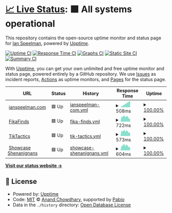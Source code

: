 # [📈 Live Status](https://IanSpeelman.github.io/upptime): <!--live status--> **🟩 All systems operational**

This repository contains the open-source uptime monitor and status page for [Ian Speelman](https://www.ianspeelman.com), powered by [Upptime](https://github.com/upptime/upptime).

[![Uptime CI](https://github.com/IanSpeelman/upptime/workflows/Uptime%20CI/badge.svg)](https://github.com/IanSpeelman/upptime/actions?query=workflow%3A%22Uptime+CI%22)
[![Response Time CI](https://github.com/IanSpeelman/upptime/workflows/Response%20Time%20CI/badge.svg)](https://github.com/IanSpeelman/upptime/actions?query=workflow%3A%22Response+Time+CI%22)
[![Graphs CI](https://github.com/IanSpeelman/upptime/workflows/Graphs%20CI/badge.svg)](https://github.com/IanSpeelman/upptime/actions?query=workflow%3A%22Graphs+CI%22)
[![Static Site CI](https://github.com/IanSpeelman/upptime/workflows/Static%20Site%20CI/badge.svg)](https://github.com/IanSpeelman/upptime/actions?query=workflow%3A%22Static+Site+CI%22)
[![Summary CI](https://github.com/IanSpeelman/upptime/workflows/Summary%20CI/badge.svg)](https://github.com/IanSpeelman/upptime/actions?query=workflow%3A%22Summary+CI%22)

With [Upptime](https://upptime.js.org), you can get your own unlimited and free uptime monitor and status page, powered entirely by a GitHub repository. We use [Issues](https://github.com/IanSpeelman/upptime/issues) as incident reports, [Actions](https://github.com/IanSpeelman/upptime/actions) as uptime monitors, and [Pages](https://IanSpeelman.github.io/upptime) for the status page.

<!--start: status pages-->
<!-- This summary is generated by Upptime (https://github.com/upptime/upptime) -->
<!-- Do not edit this manually, your changes will be overwritten -->
<!-- prettier-ignore -->
| URL | Status | History | Response Time | Uptime |
| --- | ------ | ------- | ------------- | ------ |
| <img alt="" src="https://icons.duckduckgo.com/ip3/www.ianspeelman.com.ico" height="13"> [ianspeelman.com](https://www.ianspeelman.com) | 🟩 Up | [ianspeelman-com.yml](https://github.com/IanSpeelman/upptime/commits/HEAD/history/ianspeelman-com.yml) | <details><summary><img alt="Response time graph" src="./graphs/ianspeelman-com/response-time-week.png" height="20"> 508ms</summary><br><a href="https://IanSpeelman.github.io/upptime/history/ianspeelman-com"><img alt="Response time 508" src="https://img.shields.io/endpoint?url=https%3A%2F%2Fraw.githubusercontent.com%2FIanSpeelman%2Fupptime%2FHEAD%2Fapi%2Fianspeelman-com%2Fresponse-time.json"></a><br><a href="https://IanSpeelman.github.io/upptime/history/ianspeelman-com"><img alt="24-hour response time 508" src="https://img.shields.io/endpoint?url=https%3A%2F%2Fraw.githubusercontent.com%2FIanSpeelman%2Fupptime%2FHEAD%2Fapi%2Fianspeelman-com%2Fresponse-time-day.json"></a><br><a href="https://IanSpeelman.github.io/upptime/history/ianspeelman-com"><img alt="7-day response time 508" src="https://img.shields.io/endpoint?url=https%3A%2F%2Fraw.githubusercontent.com%2FIanSpeelman%2Fupptime%2FHEAD%2Fapi%2Fianspeelman-com%2Fresponse-time-week.json"></a><br><a href="https://IanSpeelman.github.io/upptime/history/ianspeelman-com"><img alt="30-day response time 508" src="https://img.shields.io/endpoint?url=https%3A%2F%2Fraw.githubusercontent.com%2FIanSpeelman%2Fupptime%2FHEAD%2Fapi%2Fianspeelman-com%2Fresponse-time-month.json"></a><br><a href="https://IanSpeelman.github.io/upptime/history/ianspeelman-com"><img alt="1-year response time 508" src="https://img.shields.io/endpoint?url=https%3A%2F%2Fraw.githubusercontent.com%2FIanSpeelman%2Fupptime%2FHEAD%2Fapi%2Fianspeelman-com%2Fresponse-time-year.json"></a></details> | <details><summary><a href="https://IanSpeelman.github.io/upptime/history/ianspeelman-com">100.00%</a></summary><a href="https://IanSpeelman.github.io/upptime/history/ianspeelman-com"><img alt="All-time uptime 100.00%" src="https://img.shields.io/endpoint?url=https%3A%2F%2Fraw.githubusercontent.com%2FIanSpeelman%2Fupptime%2FHEAD%2Fapi%2Fianspeelman-com%2Fuptime.json"></a><br><a href="https://IanSpeelman.github.io/upptime/history/ianspeelman-com"><img alt="24-hour uptime 100.00%" src="https://img.shields.io/endpoint?url=https%3A%2F%2Fraw.githubusercontent.com%2FIanSpeelman%2Fupptime%2FHEAD%2Fapi%2Fianspeelman-com%2Fuptime-day.json"></a><br><a href="https://IanSpeelman.github.io/upptime/history/ianspeelman-com"><img alt="7-day uptime 100.00%" src="https://img.shields.io/endpoint?url=https%3A%2F%2Fraw.githubusercontent.com%2FIanSpeelman%2Fupptime%2FHEAD%2Fapi%2Fianspeelman-com%2Fuptime-week.json"></a><br><a href="https://IanSpeelman.github.io/upptime/history/ianspeelman-com"><img alt="30-day uptime 100.00%" src="https://img.shields.io/endpoint?url=https%3A%2F%2Fraw.githubusercontent.com%2FIanSpeelman%2Fupptime%2FHEAD%2Fapi%2Fianspeelman-com%2Fuptime-month.json"></a><br><a href="https://IanSpeelman.github.io/upptime/history/ianspeelman-com"><img alt="1-year uptime 100.00%" src="https://img.shields.io/endpoint?url=https%3A%2F%2Fraw.githubusercontent.com%2FIanSpeelman%2Fupptime%2FHEAD%2Fapi%2Fianspeelman-com%2Fuptime-year.json"></a></details>
| <img alt="" src="https://icons.duckduckgo.com/ip3/fikafinds.ianspeelman.com.ico" height="13"> [FikaFinds](https://fikafinds.ianspeelman.com) | 🟩 Up | [fika-finds.yml](https://github.com/IanSpeelman/upptime/commits/HEAD/history/fika-finds.yml) | <details><summary><img alt="Response time graph" src="./graphs/fika-finds/response-time-week.png" height="20"> 722ms</summary><br><a href="https://IanSpeelman.github.io/upptime/history/fika-finds"><img alt="Response time 722" src="https://img.shields.io/endpoint?url=https%3A%2F%2Fraw.githubusercontent.com%2FIanSpeelman%2Fupptime%2FHEAD%2Fapi%2Ffika-finds%2Fresponse-time.json"></a><br><a href="https://IanSpeelman.github.io/upptime/history/fika-finds"><img alt="24-hour response time 722" src="https://img.shields.io/endpoint?url=https%3A%2F%2Fraw.githubusercontent.com%2FIanSpeelman%2Fupptime%2FHEAD%2Fapi%2Ffika-finds%2Fresponse-time-day.json"></a><br><a href="https://IanSpeelman.github.io/upptime/history/fika-finds"><img alt="7-day response time 722" src="https://img.shields.io/endpoint?url=https%3A%2F%2Fraw.githubusercontent.com%2FIanSpeelman%2Fupptime%2FHEAD%2Fapi%2Ffika-finds%2Fresponse-time-week.json"></a><br><a href="https://IanSpeelman.github.io/upptime/history/fika-finds"><img alt="30-day response time 722" src="https://img.shields.io/endpoint?url=https%3A%2F%2Fraw.githubusercontent.com%2FIanSpeelman%2Fupptime%2FHEAD%2Fapi%2Ffika-finds%2Fresponse-time-month.json"></a><br><a href="https://IanSpeelman.github.io/upptime/history/fika-finds"><img alt="1-year response time 722" src="https://img.shields.io/endpoint?url=https%3A%2F%2Fraw.githubusercontent.com%2FIanSpeelman%2Fupptime%2FHEAD%2Fapi%2Ffika-finds%2Fresponse-time-year.json"></a></details> | <details><summary><a href="https://IanSpeelman.github.io/upptime/history/fika-finds">100.00%</a></summary><a href="https://IanSpeelman.github.io/upptime/history/fika-finds"><img alt="All-time uptime 100.00%" src="https://img.shields.io/endpoint?url=https%3A%2F%2Fraw.githubusercontent.com%2FIanSpeelman%2Fupptime%2FHEAD%2Fapi%2Ffika-finds%2Fuptime.json"></a><br><a href="https://IanSpeelman.github.io/upptime/history/fika-finds"><img alt="24-hour uptime 100.00%" src="https://img.shields.io/endpoint?url=https%3A%2F%2Fraw.githubusercontent.com%2FIanSpeelman%2Fupptime%2FHEAD%2Fapi%2Ffika-finds%2Fuptime-day.json"></a><br><a href="https://IanSpeelman.github.io/upptime/history/fika-finds"><img alt="7-day uptime 100.00%" src="https://img.shields.io/endpoint?url=https%3A%2F%2Fraw.githubusercontent.com%2FIanSpeelman%2Fupptime%2FHEAD%2Fapi%2Ffika-finds%2Fuptime-week.json"></a><br><a href="https://IanSpeelman.github.io/upptime/history/fika-finds"><img alt="30-day uptime 100.00%" src="https://img.shields.io/endpoint?url=https%3A%2F%2Fraw.githubusercontent.com%2FIanSpeelman%2Fupptime%2FHEAD%2Fapi%2Ffika-finds%2Fuptime-month.json"></a><br><a href="https://IanSpeelman.github.io/upptime/history/fika-finds"><img alt="1-year uptime 100.00%" src="https://img.shields.io/endpoint?url=https%3A%2F%2Fraw.githubusercontent.com%2FIanSpeelman%2Fupptime%2FHEAD%2Fapi%2Ffika-finds%2Fuptime-year.json"></a></details>
| <img alt="" src="https://icons.duckduckgo.com/ip3/tiktactics.ianspeelman.com.ico" height="13"> [TikTactics](https://tiktactics.ianspeelman.com) | 🟩 Up | [tik-tactics.yml](https://github.com/IanSpeelman/upptime/commits/HEAD/history/tik-tactics.yml) | <details><summary><img alt="Response time graph" src="./graphs/tik-tactics/response-time-week.png" height="20"> 573ms</summary><br><a href="https://IanSpeelman.github.io/upptime/history/tik-tactics"><img alt="Response time 573" src="https://img.shields.io/endpoint?url=https%3A%2F%2Fraw.githubusercontent.com%2FIanSpeelman%2Fupptime%2FHEAD%2Fapi%2Ftik-tactics%2Fresponse-time.json"></a><br><a href="https://IanSpeelman.github.io/upptime/history/tik-tactics"><img alt="24-hour response time 573" src="https://img.shields.io/endpoint?url=https%3A%2F%2Fraw.githubusercontent.com%2FIanSpeelman%2Fupptime%2FHEAD%2Fapi%2Ftik-tactics%2Fresponse-time-day.json"></a><br><a href="https://IanSpeelman.github.io/upptime/history/tik-tactics"><img alt="7-day response time 573" src="https://img.shields.io/endpoint?url=https%3A%2F%2Fraw.githubusercontent.com%2FIanSpeelman%2Fupptime%2FHEAD%2Fapi%2Ftik-tactics%2Fresponse-time-week.json"></a><br><a href="https://IanSpeelman.github.io/upptime/history/tik-tactics"><img alt="30-day response time 573" src="https://img.shields.io/endpoint?url=https%3A%2F%2Fraw.githubusercontent.com%2FIanSpeelman%2Fupptime%2FHEAD%2Fapi%2Ftik-tactics%2Fresponse-time-month.json"></a><br><a href="https://IanSpeelman.github.io/upptime/history/tik-tactics"><img alt="1-year response time 573" src="https://img.shields.io/endpoint?url=https%3A%2F%2Fraw.githubusercontent.com%2FIanSpeelman%2Fupptime%2FHEAD%2Fapi%2Ftik-tactics%2Fresponse-time-year.json"></a></details> | <details><summary><a href="https://IanSpeelman.github.io/upptime/history/tik-tactics">100.00%</a></summary><a href="https://IanSpeelman.github.io/upptime/history/tik-tactics"><img alt="All-time uptime 100.00%" src="https://img.shields.io/endpoint?url=https%3A%2F%2Fraw.githubusercontent.com%2FIanSpeelman%2Fupptime%2FHEAD%2Fapi%2Ftik-tactics%2Fuptime.json"></a><br><a href="https://IanSpeelman.github.io/upptime/history/tik-tactics"><img alt="24-hour uptime 100.00%" src="https://img.shields.io/endpoint?url=https%3A%2F%2Fraw.githubusercontent.com%2FIanSpeelman%2Fupptime%2FHEAD%2Fapi%2Ftik-tactics%2Fuptime-day.json"></a><br><a href="https://IanSpeelman.github.io/upptime/history/tik-tactics"><img alt="7-day uptime 100.00%" src="https://img.shields.io/endpoint?url=https%3A%2F%2Fraw.githubusercontent.com%2FIanSpeelman%2Fupptime%2FHEAD%2Fapi%2Ftik-tactics%2Fuptime-week.json"></a><br><a href="https://IanSpeelman.github.io/upptime/history/tik-tactics"><img alt="30-day uptime 100.00%" src="https://img.shields.io/endpoint?url=https%3A%2F%2Fraw.githubusercontent.com%2FIanSpeelman%2Fupptime%2FHEAD%2Fapi%2Ftik-tactics%2Fuptime-month.json"></a><br><a href="https://IanSpeelman.github.io/upptime/history/tik-tactics"><img alt="1-year uptime 100.00%" src="https://img.shields.io/endpoint?url=https%3A%2F%2Fraw.githubusercontent.com%2FIanSpeelman%2Fupptime%2FHEAD%2Fapi%2Ftik-tactics%2Fuptime-year.json"></a></details>
| <img alt="" src="https://icons.duckduckgo.com/ip3/cinema.ianspeelman.com.ico" height="13"> [Showcase Shenanignans](https://cinema.ianspeelman.com) | 🟩 Up | [showcase-shenanignans.yml](https://github.com/IanSpeelman/upptime/commits/HEAD/history/showcase-shenanignans.yml) | <details><summary><img alt="Response time graph" src="./graphs/showcase-shenanignans/response-time-week.png" height="20"> 604ms</summary><br><a href="https://IanSpeelman.github.io/upptime/history/showcase-shenanignans"><img alt="Response time 604" src="https://img.shields.io/endpoint?url=https%3A%2F%2Fraw.githubusercontent.com%2FIanSpeelman%2Fupptime%2FHEAD%2Fapi%2Fshowcase-shenanignans%2Fresponse-time.json"></a><br><a href="https://IanSpeelman.github.io/upptime/history/showcase-shenanignans"><img alt="24-hour response time 604" src="https://img.shields.io/endpoint?url=https%3A%2F%2Fraw.githubusercontent.com%2FIanSpeelman%2Fupptime%2FHEAD%2Fapi%2Fshowcase-shenanignans%2Fresponse-time-day.json"></a><br><a href="https://IanSpeelman.github.io/upptime/history/showcase-shenanignans"><img alt="7-day response time 604" src="https://img.shields.io/endpoint?url=https%3A%2F%2Fraw.githubusercontent.com%2FIanSpeelman%2Fupptime%2FHEAD%2Fapi%2Fshowcase-shenanignans%2Fresponse-time-week.json"></a><br><a href="https://IanSpeelman.github.io/upptime/history/showcase-shenanignans"><img alt="30-day response time 604" src="https://img.shields.io/endpoint?url=https%3A%2F%2Fraw.githubusercontent.com%2FIanSpeelman%2Fupptime%2FHEAD%2Fapi%2Fshowcase-shenanignans%2Fresponse-time-month.json"></a><br><a href="https://IanSpeelman.github.io/upptime/history/showcase-shenanignans"><img alt="1-year response time 604" src="https://img.shields.io/endpoint?url=https%3A%2F%2Fraw.githubusercontent.com%2FIanSpeelman%2Fupptime%2FHEAD%2Fapi%2Fshowcase-shenanignans%2Fresponse-time-year.json"></a></details> | <details><summary><a href="https://IanSpeelman.github.io/upptime/history/showcase-shenanignans">100.00%</a></summary><a href="https://IanSpeelman.github.io/upptime/history/showcase-shenanignans"><img alt="All-time uptime 100.00%" src="https://img.shields.io/endpoint?url=https%3A%2F%2Fraw.githubusercontent.com%2FIanSpeelman%2Fupptime%2FHEAD%2Fapi%2Fshowcase-shenanignans%2Fuptime.json"></a><br><a href="https://IanSpeelman.github.io/upptime/history/showcase-shenanignans"><img alt="24-hour uptime 100.00%" src="https://img.shields.io/endpoint?url=https%3A%2F%2Fraw.githubusercontent.com%2FIanSpeelman%2Fupptime%2FHEAD%2Fapi%2Fshowcase-shenanignans%2Fuptime-day.json"></a><br><a href="https://IanSpeelman.github.io/upptime/history/showcase-shenanignans"><img alt="7-day uptime 100.00%" src="https://img.shields.io/endpoint?url=https%3A%2F%2Fraw.githubusercontent.com%2FIanSpeelman%2Fupptime%2FHEAD%2Fapi%2Fshowcase-shenanignans%2Fuptime-week.json"></a><br><a href="https://IanSpeelman.github.io/upptime/history/showcase-shenanignans"><img alt="30-day uptime 100.00%" src="https://img.shields.io/endpoint?url=https%3A%2F%2Fraw.githubusercontent.com%2FIanSpeelman%2Fupptime%2FHEAD%2Fapi%2Fshowcase-shenanignans%2Fuptime-month.json"></a><br><a href="https://IanSpeelman.github.io/upptime/history/showcase-shenanignans"><img alt="1-year uptime 100.00%" src="https://img.shields.io/endpoint?url=https%3A%2F%2Fraw.githubusercontent.com%2FIanSpeelman%2Fupptime%2FHEAD%2Fapi%2Fshowcase-shenanignans%2Fuptime-year.json"></a></details>

<!--end: status pages-->

[**Visit our status website →**](https://IanSpeelman.github.io/upptime)

## 📄 License

- Powered by: [Upptime](https://github.com/upptime/upptime)
- Code: [MIT](./LICENSE) © [Anand Chowdhary](https://anandchowdhary.com), supported by [Pabio](https://pabio.com)
- Data in the `./history` directory: [Open Database License](https://opendatacommons.org/licenses/odbl/1-0/)
